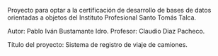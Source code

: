 Proyecto para optar a la certificación de desarrollo de bases de datos orientadas a objetos del Instituto Profesional Santo Tomás Talca.

Autor: Pablo Iván Bustamante Idro.
Profesor: Claudio Diaz Pacheco.

Título del proyecto: Sistema de registro de viaje de camiones.
